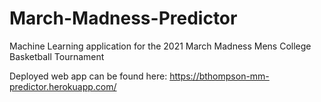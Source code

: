 # March-Madness-Predictor
Machine Learning application for the 2021 March Madness Mens College Basketball Tournament

Deployed web app can be found here: https://bthompson-mm-predictor.herokuapp.com/
